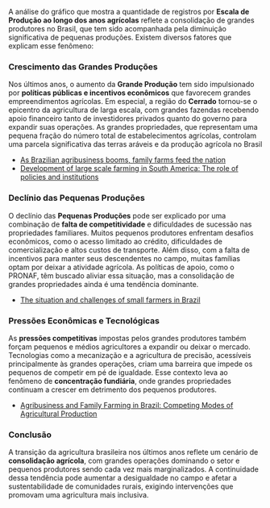 A análise do gráfico que mostra a quantidade de registros por **Escala de Produção ao longo dos anos agrícolas** reflete a consolidação de grandes produtores no Brasil, que tem sido acompanhada pela diminuição significativa de pequenas produções. Existem diversos fatores que explicam esse fenômeno:

### Crescimento das Grandes Produções
Nos últimos anos, o aumento da **Grande Produção** tem sido impulsionado por **políticas públicas e incentivos econômicos** que favorecem grandes empreendimentos agrícolas. Em especial, a região do **Cerrado** tornou-se o epicentro da agricultura de larga escala, com grandes fazendas recebendo apoio financeiro tanto de investidores privados quanto do governo para expandir suas operações. As grandes propriedades, que representam uma pequena fração do número total de estabelecimentos agrícolas, controlam uma parcela significativa das terras aráveis e da produção agrícola no Brasil
- [As Brazilian agribusiness booms, family farms feed the nation](https://news.mongabay.com/2019/01/as-brazilian-agribusiness-booms-family-farms-feed-the-nation/)
- [Development of large scale farming in South America: The role of policies and institutions](https://www.largescaleagriculture.com/home/news-details/development-of-large-scale-farming-in-south-america-the-role-of-policies-and-institutions/)


### Declínio das Pequenas Produções
O declínio das **Pequenas Produções** pode ser explicado por uma combinação de **falta de competitividade** e dificuldades de sucessão nas propriedades familiares. Muitos pequenos produtores enfrentam desafios econômicos, como o acesso limitado ao crédito, dificuldades de comercialização e altos custos de transporte. Além disso, com a falta de incentivos para manter seus descendentes no campo, muitas famílias optam por deixar a atividade agrícola. As políticas de apoio, como o PRONAF, têm buscado aliviar essa situação, mas a consolidação de grandes propriedades ainda é uma tendência dominante.

- [The situation and challenges of small farmers in Brazil](https://revistacultivar.com/articles/the-situation-and-challenges-of-small-farmers-in-Brazil)

### Pressões Econômicas e Tecnológicas
As **pressões competitivas** impostas pelos grandes produtores também forçam pequenos e médios agricultores a expandir ou deixar o mercado. Tecnologias como a mecanização e a agricultura de precisão, acessíveis principalmente às grandes operações, criam uma barreira que impede os pequenos de competir em pé de igualdade. Esse contexto leva ao fenômeno de **concentração fundiária**, onde grandes propriedades continuam a crescer em detrimento dos pequenos produtores.

- [Agribusiness and Family Farming in Brazil: Competing Modes of Agricultural Production](https://link.springer.com/chapter/10.1007/978-3-319-33628-2_17)

### Conclusão
A transição da agricultura brasileira nos últimos anos reflete um cenário de **consolidação agrícola**, com grandes operações dominando o setor e pequenos produtores sendo cada vez mais marginalizados. A continuidade dessa tendência pode aumentar a desigualdade no campo e afetar a sustentabilidade de comunidades rurais, exigindo intervenções que promovam uma agricultura mais inclusiva.
